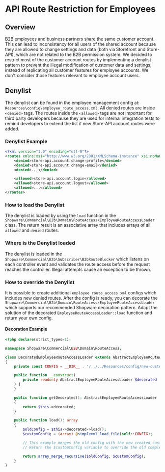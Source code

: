# API Route Restriction for Employees

## Overview

B2B employees and business partners share the same customer account.
This can lead to inconsistency for all users of the shared account because they are allowed to change settings and data (both via Storefront and Store-API),
which are not related to the B2B permission system.
We decided to restrict most of the customer account routes by implementing a denylist pattern to prevent the illegal modification of customer data and settings,
instead of replicating all customer features for employee accounts. We don't consider those features relevant to employee account users.

## Denylist

The denylist can be found in the employee management config at: `Resources\config\employee_route_access.xml`.
All denied routes are inside `<denied>` tags.
The routes inside the `<allowed>` tags are not important for third party developers because they are used for internal integration tests to remind developers to extend the list if new Store-API account routes were added.

### Denylist Example

```xml
<?xml version="1.0" encoding="utf-8"?>
<routes xmlns:xsi="http://www.w3.org/2001/XMLSchema-instance" xsi:noNamespaceSchemaLocation="../Schema/Xml/employee-route-access-1.0.xsd">
    <denied>store-api.account.change-profile</denied>
    <denied>store-api.account.change-email</denied>
    <denied>...</denied>

    <allowed>store-api.account.login</allowed>
    <allowed>store-api.account.logout</allowed>
    <allowed>...</allowed>
</routes>
```

### How to load the Denylist

The denylist is loaded by using the `load` function in the `Shopware\Commercial\B2b\Domain\RouteAccess\EmployeeRouteAccessLoader` class.
The return result is an associative array that includes arrays of all `allowed` and `denied` routes.

### Where is the Denylist loaded

The denylist is loaded in the `Shopware\Commercial\B2b\Subscriber\B2bRouteBlocker` which listens on each controller event and validates the route access before the request reaches the controller.
Illegal attempts cause an exception to be thrown.

### How to override the Denylist

It is possible to create additional `employee_route_access.xml` configs which includes new denied routes.
After the config is ready, you can decorate the `Shopware\Commercial\B2b\Domain\RouteAccess\EmployeeRouteAccessLoader` which supports our recommended Shopware decoration pattern.
Adapt the solution of the decorated `EmployeeRouteAccessLoader::load` function and return your own config.

#### Decoration Example

```php
<?php declare(strict_types=1);

namespace Shopware\Commercial\B2B\Domain\RouteAccess;

class DecoratedEmployeeRouteAccessLoader extends AbstractEmployeeRouteAccessLoader
{
    private const CONFIG = __DIR__ . '/../../Resources/config/new-custom-employee_route_access.xml';

    public function __construct(
        private readonly AbstractEmployeeRouteAccessLoader $decorated
    ) {
    }

    public function getDecorated(): AbstractEmployeeRouteAccessLoader
    {
        return $this->decorated;
    }

    public function load(): array
    {
        $oldConfig = $this->decorated->load();
        $customConfig = (array) @simplexml_load_file(self::CONFIG);

        // This example merges the old config with the new created custom config.
        // Return the $customConfig variable to override the old completely

        return array_merge_recursive($oldConfig, $customConfig);
    }
}
```
